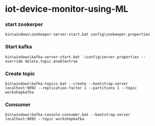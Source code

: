 # iot-device-monitor-using-ML


### start zookerper
```
bin\windows\zookeeper-server-start.bat config\zookeeper.properties
```

### Start kafka
```
bin\windows\kafka-server-start.bat .\config\server.properties --override delete.topic.enable=true
```

### Create topic
```
bin\windows\kafka-topics.bat --create --bootstrap-server localhost:9092 --replication-factor 1 --partitions 1 --topic workshopkafka
```

### Consumer
```
bin\windows\kafka-console-consumer.bat --bootstrap-server localhost:9092 --topic workshopkafka
```
